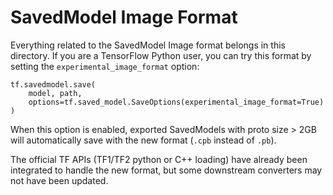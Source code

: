 # SavedModel Image Format

Everything related to the SavedModel Image format belongs in this directory.
If you are a TensorFlow Python user, you can try this format by setting the
`experimental_image_format` option:

```
tf.savedmodel.save(
    model, path,
    options=tf.saved_model.SaveOptions(experimental_image_format=True)
)
```

When this option is enabled, exported SavedModels with proto size > 2GB will
automatically save with the new format (`.cpb` instead of `.pb`).

<!-- **Compatibility** -->

The official TF APIs (TF1/TF2 python or C++ loading) have already been
integrated to handle the new format, but some downstream converters may not
have been updated.
